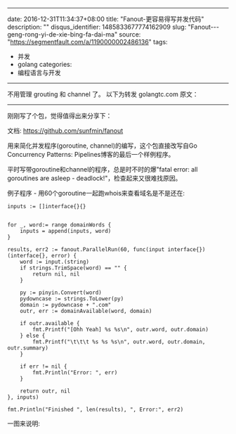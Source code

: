 
---
date: 2016-12-31T11:34:37+08:00
title: "Fanout-更容易得写并发代码"
description: ""
disqus_identifier: 1485833677774162909
slug: "Fanout---geng-rong-yi-de-xie-bing-fa-dai-ma"
source: "https://segmentfault.com/a/1190000002486136"
tags: 
- 并发 
- golang 
categories:
- 编程语言与开发
---

不用管理 grouting 和 channel 了。 以下为转发 golangtc.com 原文：

------------------------------------------------------------------------

刚刚写了个包，觉得值得出来分享下：

文档: <https://github.com/sunfmin/fanout>

用来简化并发程序(goroutine, channel)的编写，这个包直接改写自Go
Concurrency Patterns: Pipelines博客的最后一个样例程序。

平时写带goroutine和channel的程序，总是时不时的爆"fatal error: all
goroutines are asleep - deadlock!"，检查起来又很难找原因。

例子程序 - 用60个goroutine一起跑whois来查看域名是不是还在:

    inputs := []interface{}{}


    for _, word:= range domainWords {
        inputs = append(inputs, word)
    }

    results, err2 := fanout.ParallelRun(60, func(input interface{})
    (interface{}, error) {
        word := input.(string)
        if strings.TrimSpace(word) == "" {
            return nil, nil
        }

        py := pinyin.Convert(word)
        pydowncase := strings.ToLower(py)
        domain := pydowncase + ".com"
        outr, err := domainAvailable(word, domain)

        if outr.available {
            fmt.Printf("[Ohh Yeah] %s %s\n", outr.word, outr.domain)
        } else {
            fmt.Printf("\t\t\t %s %s %s\n", outr.word, outr.domain, outr.summary)
        }

        if err != nil {
            fmt.Println("Error: ", err)
        }

        return outr, nil
    }, inputs)

    fmt.Println("Finished ", len(results), ", Error:", err2)

一图来说明:



